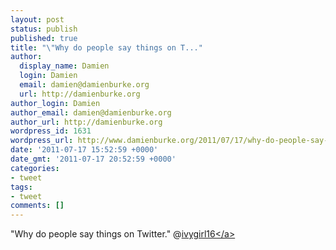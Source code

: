 ```yaml
---
layout: post
status: publish
published: true
title: "\"Why do people say things on T..."
author:
  display_name: Damien
  login: Damien
  email: damien@damienburke.org
  url: http://damienburke.org
author_login: Damien
author_email: damien@damienburke.org
author_url: http://damienburke.org
wordpress_id: 1631
wordpress_url: http://www.damienburke.org/2011/07/17/why-do-people-say-things-on-t/
date: '2011-07-17 15:52:59 +0000'
date_gmt: '2011-07-17 20:52:59 +0000'
categories:
- tweet
tags:
- tweet
comments: []
---
```

<p>"Why do people say things on Twitter." @<a href="http:&#47;&#47;twitter.com&#47;ivygirl16" class="aktt_username">ivygirl16<&#47;a></p>
